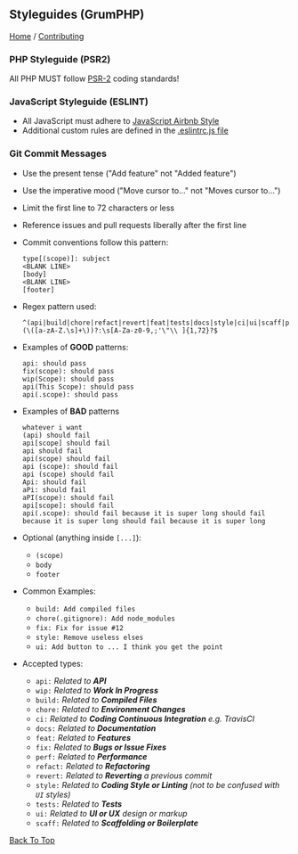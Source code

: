 ## Styleguides (GrumPHP)
[Home](https://github.com/indiehd/docs/blob/master/README.md) / [Contributing](https://github.com/indiehd/docs/blob/master/Contributing/index.md)

### PHP Styleguide (PSR2)

All PHP MUST follow [PSR-2](https://www.php-fig.org/psr/psr-2/) coding standards!

### JavaScript Styleguide (ESLINT)

* All JavaScript must adhere to [JavaScript Airbnb Style](https://github.com/airbnb/javascript/)
* Additional custom rules are defined in the [.eslintrc.js file](https://github.com/indiehd/website-ui/blob/master/.eslintrc.js)

### Git Commit Messages

* Use the present tense ("Add feature" not "Added feature")
* Use the imperative mood ("Move cursor to..." not "Moves cursor to...")
* Limit the first line to 72 characters or less
* Reference issues and pull requests liberally after the first line

* Commit conventions follow this pattern:
    ```
    type[(scope)]: subject
    <BLANK LINE>
    [body]
    <BLANK LINE>
    [footer]
    ```
    
 * Regex pattern used:
    
    ```
    ^(api|build|chore|refact|revert|feat|tests|docs|style|ci|ui|scaff|perf|fix|wip)(\([a-zA-Z.\s]+\))?:\s[A-Za-z0-9,;'\"\\ ]{1,72}?$
    ```
        
* Examples of **GOOD** patterns:
    
    ```
    api: should pass
    fix(scope): should pass
    wip(Scope): should pass
    api(This Scope): should pass
    api(.scope): should pass
    ```
    
* Examples of **BAD** patterns
    ```
    whatever i want
    (api) should fail
    api[scope] should fail
    api should fail
    api(scope) should fail
    api (scope): should fail
    api (scope) should fail
    Api: should fail
    aPi: should fail
    aPI(scope): should fail
    api[scope]: should fail
    api(.scope): should fail because it is super long should fail because it is super long should fail because it is super long
    ```
    
* Optional (anything inside `[...]`):    
    * `(scope)`
    * `body`
    * `footer`
    
* Common Examples:
    * `build: Add compiled files`
    * `chore(.gitignore): Add node_modules`
    * `fix: Fix for issue #12`
    * `style: Remove useless elses`
    * `ui: Add button to ... I think you get the point`
 
* Accepted types:

    * `api:`    *Related to **API***
    * `wip:`    *Related to **Work In Progress***
    * `build:`  *Related to **Compiled Files***
    * `chore:`  *Related to **Environment Changes***
    * `ci:`     *Related to **Coding Continuous Integration** e.g. TravisCI*
    * `docs:`   *Related to **Documentation***
    * `feat:`   *Related to **Features***
    * `fix:`    *Related to **Bugs or Issue Fixes***
    * `perf:`   *Related to **Performance***
    * `refact:` *Related to **Refactoring***
    * `revert:` *Related to **Reverting** a previous commit*
    * `style:`  *Related to **Coding Style or Linting** (not to be confused with `UI` styles)*
    * `tests:`  *Related to **Tests***
    * `ui:`     *Related to **UI or UX** design or markup*
    * `scaff:`  *Related to **Scaffolding or Boilerplate***
    
[Back To Top](#styleguides-grumphp)    